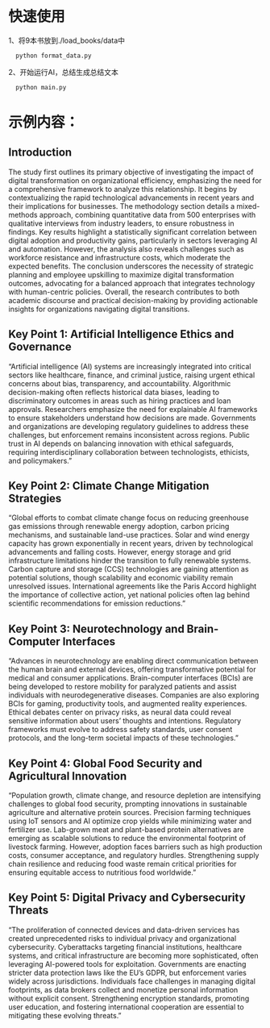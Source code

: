 # 快速使用
1、将9本书放到./load_books/data中
```bash
  python format_data.py
```
2、开始运行AI，总结生成总结文本
```bash
  python main.py
```

# 示例内容：
## Introduction  
The study first outlines its primary objective of investigating the impact of digital transformation on organizational efficiency, emphasizing the need for a comprehensive framework to analyze this relationship. It begins by contextualizing the rapid technological advancements in recent years and their implications for businesses. The methodology section details a mixed-methods approach, combining quantitative data from 500 enterprises with qualitative interviews from industry leaders, to ensure robustness in findings. Key results highlight a statistically significant correlation between digital adoption and productivity gains, particularly in sectors leveraging AI and automation. However, the analysis also reveals challenges such as workforce resistance and infrastructure costs, which moderate the expected benefits. The conclusion underscores the necessity of strategic planning and employee upskilling to maximize digital transformation outcomes, advocating for a balanced approach that integrates technology with human-centric policies. Overall, the research contributes to both academic discourse and practical decision-making by providing actionable insights for organizations navigating digital transitions.

## Key Point 1: Artificial Intelligence Ethics and Governance  
“Artificial intelligence (AI) systems are increasingly integrated into critical sectors like healthcare, finance, and criminal justice, raising urgent ethical concerns about bias, transparency, and accountability. Algorithmic decision-making often reflects historical data biases, leading to discriminatory outcomes in areas such as hiring practices and loan approvals. Researchers emphasize the need for explainable AI frameworks to ensure stakeholders understand how decisions are made. Governments and organizations are developing regulatory guidelines to address these challenges, but enforcement remains inconsistent across regions. Public trust in AI depends on balancing innovation with ethical safeguards, requiring interdisciplinary collaboration between technologists, ethicists, and policymakers.”  

## Key Point 2: Climate Change Mitigation Strategies  
“Global efforts to combat climate change focus on reducing greenhouse gas emissions through renewable energy adoption, carbon pricing mechanisms, and sustainable land-use practices. Solar and wind energy capacity has grown exponentially in recent years, driven by technological advancements and falling costs. However, energy storage and grid infrastructure limitations hinder the transition to fully renewable systems. Carbon capture and storage (CCS) technologies are gaining attention as potential solutions, though scalability and economic viability remain unresolved issues. International agreements like the Paris Accord highlight the importance of collective action, yet national policies often lag behind scientific recommendations for emission reductions.”  

## Key Point 3: Neurotechnology and Brain-Computer Interfaces  
“Advances in neurotechnology are enabling direct communication between the human brain and external devices, offering transformative potential for medical and consumer applications. Brain-computer interfaces (BCIs) are being developed to restore mobility for paralyzed patients and assist individuals with neurodegenerative diseases. Companies are also exploring BCIs for gaming, productivity tools, and augmented reality experiences. Ethical debates center on privacy risks, as neural data could reveal sensitive information about users’ thoughts and intentions. Regulatory frameworks must evolve to address safety standards, user consent protocols, and the long-term societal impacts of these technologies.”  

## Key Point 4: Global Food Security and Agricultural Innovation  
“Population growth, climate change, and resource depletion are intensifying challenges to global food security, prompting innovations in sustainable agriculture and alternative protein sources. Precision farming techniques using IoT sensors and AI optimize crop yields while minimizing water and fertilizer use. Lab-grown meat and plant-based protein alternatives are emerging as scalable solutions to reduce the environmental footprint of livestock farming. However, adoption faces barriers such as high production costs, consumer acceptance, and regulatory hurdles. Strengthening supply chain resilience and reducing food waste remain critical priorities for ensuring equitable access to nutritious food worldwide.”  

## Key Point 5: Digital Privacy and Cybersecurity Threats  
“The proliferation of connected devices and data-driven services has created unprecedented risks to individual privacy and organizational cybersecurity. Cyberattacks targeting financial institutions, healthcare systems, and critical infrastructure are becoming more sophisticated, often leveraging AI-powered tools for exploitation. Governments are enacting stricter data protection laws like the EU’s GDPR, but enforcement varies widely across jurisdictions. Individuals face challenges in managing digital footprints, as data brokers collect and monetize personal information without explicit consent. Strengthening encryption standards, promoting user education, and fostering international cooperation are essential to mitigating these evolving threats.”
